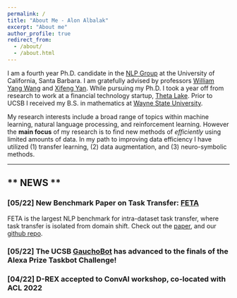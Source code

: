 ```yaml
---
permalink: /
title: "About Me - Alon Albalak"
excerpt: "About me"
author_profile: true
redirect_from: 
  - /about/
  - /about.html
---
```


I am a fourth year Ph.D. candidate in the [NLP Group](http://nlp.cs.ucsb.edu/) at the University of California, Santa Barbara. I am gratefully advised by professors [William Yang Wang](https://sites.cs.ucsb.edu/~william/) and [Xifeng Yan](https://sites.cs.ucsb.edu/~xyan/). While pursuing my Ph.D. I took a year off from research to work at a financial technology startup, [Theta Lake](https://thetalake.com/). Prior to UCSB I received my B.S. in mathematics at [Wayne State University](https://clas.wayne.edu/math).

My research interests include a broad range of topics within machine learning, natural language processing, and reinforcement learning.
However the **main focus** of my research is to find new methods of *efficiently* using limited amounts of data. In my path to improving data efficiency I have utilized (1) transfer learning, (2) data augmentation, and (3) neuro-symbolic methods.

<hr>

## \*\* NEWS \*\*

### \[05/22\] New Benchmark Paper on Task Transfer: [FETA](https://arxiv.org/abs/2205.06262)
FETA is the largest NLP benchmark for intra-dataset task transfer, where task transfer is isolated from domain shift.
Check out the [paper](https://arxiv.org/abs/2205.06262), and our [github repo](https://github.com/alon-albalak/TLiDB).


### \[05/22\] The UCSB [GauchoBot](https://www.amazon.science/alexa-prize/teams/university-of-california-santa-barbara-team-gauchobot) has advanced to the finals of the Alexa Prize Taskbot Challenge!

### \[04/22\] D-REX accepted to ConvAI workshop, co-located with ACL 2022
